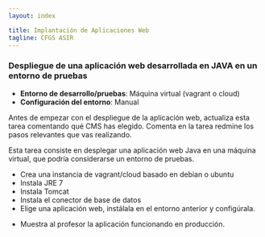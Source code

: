 ```yaml
---
layout: index

title: Implantación de Aplicaciones Web
tagline: CFGS ASIR
---
```


### Despliegue de una aplicación web desarrollada en JAVA en un entorno de pruebas

<div class='nota' markdown='1'>

* **Entorno de desarrollo/pruebas**: Máquina virtual (vagrant o cloud)
* **Configuración del entorno**: Manual

</div>

<div class='ejercicios' markdown='1'>
Antes de empezar con el despliegue de la aplicación web, actualiza esta tarea comentando qué CMS has elegido. Comenta en la tarea redmine los pasos relevantes que vas realizando.
</div>

Esta tarea consiste en desplegar una aplicación web Java en una máquina virtual, que podría considerarse un entorno de pruebas.

* Crea una instancia de vagrant/cloud basado en debian o ubuntu
* Instala JRE 7
* Instala Tomcat
* Instala el conector de base de datos
* Elige una aplicación web, instálala en el entorno anterior y configúrala.


<div class='ejercicios' markdown='1'>

* Muestra al profesor la aplicación funcionando en producción.

</div>
